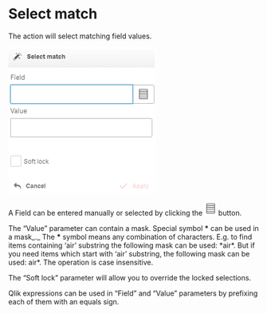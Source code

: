 # Select match

The action will select matching field values.

![](<../.gitbook/assets/image (129).png>)

A Field can be entered manually or selected by clicking the <img src="../.gitbook/assets/image (127).png" alt="" data-size="original"> button.

The “Value” parameter can contain a mask. Special symbol **\*** can be used in a mask_._ The  **\*** symbol means any combination of characters. E.g. to find items containing ‘air’ substring the following mask can be used: \*air\*. But if you need items which start with ‘air’ substring, the following mask can be used: air\*. The operation is case insensitive.

The “Soft lock” parameter will allow you to override the locked selections.


Qlik expressions can be used in “Field” and “Value” parameters by prefixing each of them with an equals sign.
